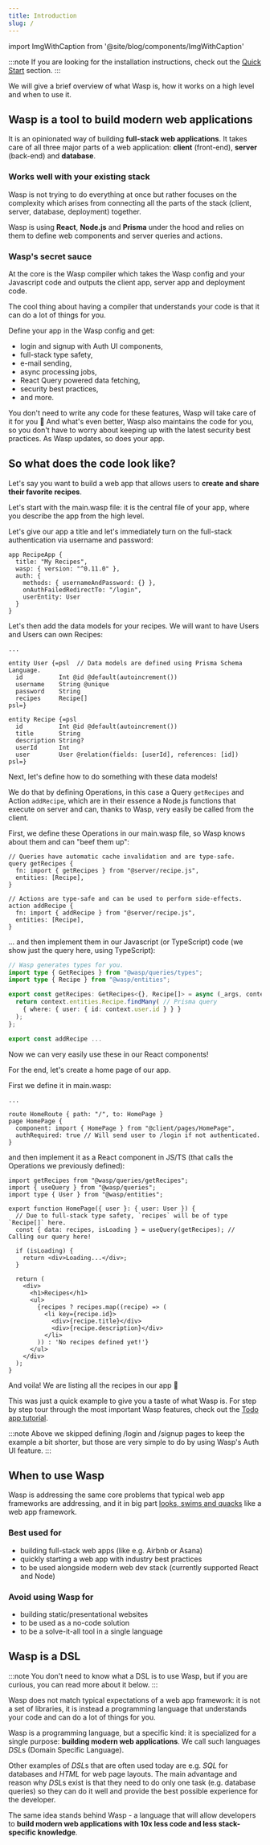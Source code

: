 ```yaml
---
title: Introduction
slug: /
---
```


import ImgWithCaption from '@site/blog/components/ImgWithCaption'

:::note
If you are looking for the installation instructions, check out the [Quick Start](./quick-start.md) section.
:::

We will give a brief overview of what Wasp is, how it works on a high level and when to use it.

## Wasp is a tool to build modern web applications

It is an opinionated way of building **full-stack web applications**. It takes care of all three
major parts of a web application: **client** (front-end), **server** (back-end) and **database**.

### Works well with your existing stack

Wasp is not trying to do everything at once but rather focuses on the complexity
which arises from connecting all the parts of the stack (client, server, database, deployment) together.

Wasp is using **React**, **Node.js** and **Prisma** under the hood and relies on them to define web components and server queries and actions.

### Wasp's secret sauce

At the core is the Wasp compiler which takes the Wasp config and your Javascript code and outputs the client app, server app and deployment code.

<!-- ![Wasp compilation diagram](/img/lp/wasp-compilation-diagram.png) -->

<ImgWithCaption source="/img/lp/wasp-compilation-diagram.png" caption="How the magic happens 🌈" />

The cool thing about having a compiler that understands your code is that it can do a lot of things for you.

Define your app in the Wasp config and get:

- login and signup with Auth UI components,
- full-stack type safety,
- e-mail sending,
- async processing jobs,
- React Query powered data fetching,
- security best practices,
- and more.

You don't need to write any code for these features, Wasp will take care of it for you 🤯 And what's even better, Wasp also maintains the code for you, so you don't have to worry about keeping up with the latest security best practices. As Wasp updates, so does your app.

## So what does the code look like?

Let's say you want to build a web app that allows users to **create and share their favorite recipes**.

Let's start with the main.wasp file: it is the central file of your app, where you describe the app from the high level.

Let's give our app a title and let's immediately turn on the full-stack authentication via username and password:

```wasp title="main.wasp"
app RecipeApp {
  title: "My Recipes",
  wasp: { version: "^0.11.0" },
  auth: {
    methods: { usernameAndPassword: {} },
    onAuthFailedRedirectTo: "/login",
    userEntity: User
  }
}
```

Let's then add the data models for your recipes. We will want to have Users and Users can own Recipes:

```wasp title="main.wasp"
...

entity User {=psl  // Data models are defined using Prisma Schema Language.
  id          Int @id @default(autoincrement())
  username    String @unique
  password    String
  recipes     Recipe[]
psl=}

entity Recipe {=psl
  id          Int @id @default(autoincrement())
  title       String
  description String?
  userId      Int
  user        User @relation(fields: [userId], references: [id])
psl=}
```

Next, let's define how to do something with these data models!

We do that by defining Operations, in this case a Query `getRecipes` and Action `addRecipe`,
which are in their essence a Node.js functions that execute on server and can, thanks to Wasp, very easily be called from the client.

First, we define these Operations in our main.wasp file, so Wasp knows about them and can "beef them up":

```wasp title="main.wasp"
// Queries have automatic cache invalidation and are type-safe.
query getRecipes {
  fn: import { getRecipes } from "@server/recipe.js",
  entities: [Recipe],
}

// Actions are type-safe and can be used to perform side-effects.
action addRecipe {
  fn: import { addRecipe } from "@server/recipe.js",
  entities: [Recipe],
}
```

... and then implement them in our Javascript (or TypeScript) code (we show just the query here, using TypeScript):

```ts title="src/server/recipe.ts"
// Wasp generates types for you.
import type { GetRecipes } from "@wasp/queries/types";
import type { Recipe } from "@wasp/entities";

export const getRecipes: GetRecipes<{}, Recipe[]> = async (_args, context) => {
  return context.entities.Recipe.findMany( // Prisma query
    { where: { user: { id: context.user.id } } }
  );
};

export const addRecipe ...
```

Now we can very easily use these in our React components!

For the end, let's create a home page of our app.

First we define it in main.wasp:

```wasp title="main.wasp"
...

route HomeRoute { path: "/", to: HomePage }
page HomePage {
  component: import { HomePage } from "@client/pages/HomePage",
  authRequired: true // Will send user to /login if not authenticated.
}
```

and then implement it as a React component in JS/TS (that calls the Operations we previously defined):

```tsx title="src/client/pages/HomePage.tsx"
import getRecipes from "@wasp/queries/getRecipes";
import { useQuery } from "@wasp/queries";
import type { User } from "@wasp/entities";

export function HomePage({ user }: { user: User }) {
  // Due to full-stack type safety, `recipes` will be of type `Recipe[]` here.
  const { data: recipes, isLoading } = useQuery(getRecipes); // Calling our query here!

  if (isLoading) {
    return <div>Loading...</div>;
  }

  return (
    <div>
      <h1>Recipes</h1>
      <ul>
        {recipes ? recipes.map((recipe) => (
          <li key={recipe.id}>
            <div>{recipe.title}</div>
            <div>{recipe.description}</div>
          </li>
        )) : 'No recipes defined yet!'}
      </ul>
    </div>
  );
}
```

And voila! We are listing all the recipes in our app 🎉

This was just a quick example to give you a taste of what Wasp is. For step by step tour through the most important Wasp features, check out the [Todo app tutorial](../tutorial/01-create.md).

:::note
Above we skipped defining /login and /signup pages to keep the example a bit shorter, but those are very simple to do by using Wasp's Auth UI feature.
:::

## When to use Wasp

Wasp is addressing the same core problems that typical web app frameworks are addressing, and it in big part [looks, swims and quacks](https://en.wikipedia.org/wiki/Duck_test) like a web app framework.

### Best used for

- building full-stack web apps (like e.g. Airbnb or Asana)
- quickly starting a web app with industry best practices
- to be used alongside modern web dev stack (currently supported React and Node)

### Avoid using Wasp for

- building static/presentational websites
- to be used as a no-code solution
- to be a solve-it-all tool in a single language

## Wasp is a DSL

:::note
You don't need to know what a DSL is to use Wasp, but if you are curious, you can read more about it below.
:::

Wasp does not match typical expectations of a web app framework: it is not a set of libraries, it is instead a programming language that understands your code and can do a lot of things for you.

Wasp is a programming language, but a specific kind: it is specialized for a single purpose: **building modern web applications**. We call such languages _DS&#x4C;_&#x73; (Domain Specific Language).

Other examples of _DS&#x4C;_&#x73; that are often used today are e.g. _SQL_ for databases and _HTML_ for web page layouts.
The main advantage and reason why _DS&#x4C;_&#x73; exist is that they need to do only one task (e.g. database queries)
so they can do it well and provide the best possible experience for the developer.

The same idea stands behind Wasp - a language that will allow developers to **build modern web applications with 10x less code and less stack-specific knowledge**.
